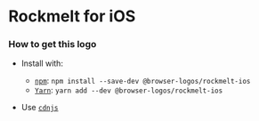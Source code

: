 # Rockmelt for iOS

### How to get this logo

* Install with:

  * [`npm`](https://www.npmjs.com/): `npm install --save-dev @browser-logos/rockmelt-ios`
  * [`Yarn`](https://yarnpkg.com/): `yarn add --dev @browser-logos/rockmelt-ios`

* Use [`cdnjs`](https://cdnjs.com/libraries/browser-logos)
